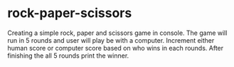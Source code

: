 # rock-paper-scissors

Creating a simple rock, paper and scissors game in console. The game will run in 5 rounds and user will play be with a computer. Increment either human score or computer score based on who wins in each rounds. After finishing the all 5 rounds print the winner.